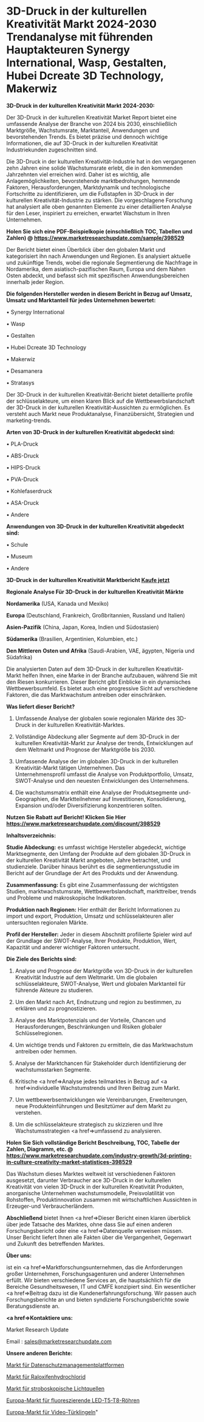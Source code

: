 # 3D-Druck in der kulturellen Kreativität Markt 2024-2030 Trendanalyse mit führenden Hauptakteuren Synergy International, Wasp, Gestalten, Hubei Dcreate 3D Technology, Makerwiz

<strong>3D-Druck in der kulturellen Kreativität Markt 2024-2030:</strong>

Der 3D-Druck in der kulturellen Kreativität Market Report bietet eine umfassende Analyse der Branche von 2024 bis 2030, einschließlich Marktgröße, Wachstumsrate, Marktanteil, Anwendungen und bevorstehenden Trends. Es bietet präzise und dennoch wichtige Informationen, die auf 3D-Druck in der kulturellen Kreativität Industriekunden zugeschnitten sind.

Die 3D-Druck in der kulturellen Kreativität-Industrie hat in den vergangenen zehn Jahren eine solide Wachstumsrate erlebt, die in den kommenden Jahrzehnten viel erreichen wird. Daher ist es wichtig, alle Anlagemöglichkeiten, bevorstehende marktbedrohungen, hemmende Faktoren, Herausforderungen, Marktdynamik und technologische Fortschritte zu identifizieren, um die Fußstapfen in 3D-Druck in der kulturellen Kreativität-Industrie zu stärken. Die vorgeschlagene Forschung hat analysiert alle oben genannten Elemente zu einer detaillierten Analyse für den Leser, inspiriert zu erreichen, erwartet Wachstum in Ihren Unternehmen.

<strong>Holen Sie sich eine PDF-Beispielkopie (einschließlich TOC, Tabellen und Zahlen) @
</strong><strong><a href=https://www.marketresearchupdate.com/sample/398529><strong>https://www.marketresearchupdate.com/sample/398529</u></font></a></strong></strong>

Der Bericht bietet einen Überblick über den globalen Markt und kategorisiert ihn nach Anwendungen und Regionen. Es analysiert aktuelle und zukünftige Trends, wobei die regionale Segmentierung die Nachfrage in Nordamerika, dem asiatisch-pazifischen Raum, Europa und dem Nahen Osten abdeckt, und befasst sich mit spezifischen Anwendungsbereichen innerhalb jeder Region.

<strong>Die folgenden Hersteller werden in diesem Bericht in Bezug auf Umsatz, Umsatz und Marktanteil für jedes Unternehmen bewertet:</strong>

• Synergy International

• Wasp

• Gestalten

• Hubei Dcreate 3D Technology

• Makerwiz

• Desamanera 

• Stratasys

Der 3D-Druck in der kulturellen Kreativität-Bericht bietet detaillierte profile der schlüsselakteure, um einen klaren Blick auf die Wettbewerbslandschaft der 3D-Druck in der kulturellen Kreativität-Aussichten zu ermöglichen. Es versteht auch Markt neue Produktanalyse, Finanzübersicht, Strategien und marketing-trends.

<strong>Arten von 3D-Druck in der kulturellen Kreativität abgedeckt sind:</strong>

• PLA-Druck

• ABS-Druck

• HIPS-Druck

• PVA-Druck

• Kohlefaserdruck

• ASA-Druck

• Andere

<strong>Anwendungen von 3D-Druck in der kulturellen Kreativität abgedeckt sind:</strong>

• Schule

• Museum

• Andere

<strong>3D-Druck in der kulturellen Kreativität Marktbericht <a href=https://www.marketresearchupdate.com/buynow/398529>Kaufe jetzt</a></strong>

<strong>Regionale Analyse Für 3D-Druck in der kulturellen Kreativität Märkte</strong>

<strong>Nordamerika</strong> (USA, Kanada und Mexiko)

<strong>Europa</strong> (Deutschland, Frankreich, Großbritannien, Russland und Italien)

<strong>Asien-Pazifik</strong> (China, Japan, Korea, Indien und Südostasien)

<strong>Südamerika</strong> (Brasilien, Argentinien, Kolumbien, etc.)

<strong>Den Mittleren</strong> <strong>Osten und Afrika</strong> (Saudi-Arabien, VAE, ägypten, Nigeria und Südafrika)

Die analysierten Daten auf dem 3D-Druck in der kulturellen Kreativität-Markt helfen Ihnen, eine Marke in der Branche aufzubauen, während Sie mit den Riesen konkurrieren. Dieser Bericht gibt Einblicke in ein dynamisches Wettbewerbsumfeld. Es bietet auch eine progressive Sicht auf verschiedene Faktoren, die das Marktwachstum antreiben oder einschränken.

<strong>Was liefert dieser Bericht?</strong>

1. Umfassende Analyse der globalen sowie regionalen Märkte des 3D-Druck in der kulturellen Kreativität-Marktes.

2. Vollständige Abdeckung aller Segmente auf dem 3D-Druck in der kulturellen Kreativität-Markt zur Analyse der trends, Entwicklungen auf dem Weltmarkt und Prognose der Marktgröße bis 2030.

3. Umfassende Analyse der im globalen 3D-Druck in der kulturellen Kreativität-Markt tätigen Unternehmen. Das Unternehmensprofil umfasst die Analyse von Produktportfolio, Umsatz, SWOT-Analyse und den neuesten Entwicklungen des Unternehmens.

4. Die wachstumsmatrix enthält eine Analyse der Produktsegmente und-Geographien, die Marktteilnehmer auf Investitionen, Konsolidierung, Expansion und/oder Diversifizierung konzentrieren sollten.

<strong>Nutzen Sie Rabatt auf Bericht! Klicken Sie Hier
</strong><strong><a href=https://www.marketresearchupdate.com/discount/398529>https://www.marketresearchupdate.com/discount/398529</b></u></font></strong></a>

<strong>Inhaltsverzeichnis:</strong>

<strong>Studie Abdeckung:</strong> es umfasst wichtige Hersteller abgedeckt, wichtige Marktsegmente, den Umfang der Produkte auf dem globalen 3D-Druck in der kulturellen Kreativität Markt angeboten, Jahre betrachtet, und studienziele. Darüber hinaus berührt es die segmentierungsstudie im Bericht auf der Grundlage der Art des Produkts und der Anwendung.

<strong>Zusammenfassung:</strong> Es gibt eine Zusammenfassung der wichtigsten Studien, marktwachstumsrate, Wettbewerbslandschaft, markttreiber, trends und Probleme und makroskopische Indikatoren.

<strong>Produktion nach Regionen:</strong> Hier enthält der Bericht Informationen zu import und export, Produktion, Umsatz und schlüsselakteuren aller untersuchten regionalen Märkte.

<strong>Profil der Hersteller:</strong> Jeder in diesem Abschnitt profilierte Spieler wird auf der Grundlage der SWOT-Analyse, Ihrer Produkte, Produktion, Wert, Kapazität und anderer wichtiger Faktoren untersucht.

<strong>Die Ziele des Berichts sind:</strong>

1) Analyse und Prognose der Marktgröße von 3D-Druck in der kulturellen Kreativität Industrie auf dem Weltmarkt.
Um die globalen schlüsselakteure, SWOT-Analyse, Wert und globalen Marktanteil für führende Akteure zu studieren.

2) Um den Markt nach Art, Endnutzung und region zu bestimmen, zu erklären und zu prognostizieren.

3) Analyse des Marktpotenzials und der Vorteile, Chancen und Herausforderungen, Beschränkungen und Risiken globaler Schlüsselregionen.

4) Um wichtige trends und Faktoren zu ermitteln, die das Marktwachstum antreiben oder hemmen.

5) Analyse der Marktchancen für Stakeholder durch Identifizierung der wachstumsstarken Segmente.

6) Kritische <a href=>Analyse</a> jedes teilmarktes in Bezug auf <a href=>individuelle</a> Wachstumstrends und Ihren Beitrag zum Markt.

7) Um wettbewerbsentwicklungen wie Vereinbarungen, Erweiterungen, neue Produkteinführungen und Besitztümer auf dem Markt zu verstehen.

8) Um die schlüsselakteure strategisch zu skizzieren und Ihre Wachstumsstrategien <a href=>umfassend</a> zu analysieren.

<strong>Holen Sie Sich vollständige Bericht Beschreibung, TOC, Tabelle der Zahlen, Diagramm, etc. @ </strong><strong><a href=https://www.marketresearchupdate.com/industry-growth/3d-printing-in-culture-creativity-market-statistices-398529>https://www.marketresearchupdate.com/industry-growth/3d-printing-in-culture-creativity-market-statistices-398529</a></font></strong>

Das Wachstum dieses Marktes weltweit ist verschiedenen Faktoren ausgesetzt, darunter Verbraucher ace 3D-Druck in der kulturellen Kreativität von vielen 3D-Druck in der kulturellen Kreativität Produkten, anorganische Unternehmen wachstumsmodelle, Preisvolatilität von Rohstoffen, Produktinnovation zusammen mit wirtschaftlichen Aussichten in Erzeuger-und Verbraucherländern.

<strong>Abschließend</strong> bietet Ihnen <a href=>Dieser</a> Bericht einen klaren überblick über jede Tatsache des Marktes, ohne dass Sie auf einen anderen Forschungsbericht oder eine <a href=>Datenquelle</a> verweisen müssen. Unser Bericht liefert Ihnen alle Fakten über die Vergangenheit, Gegenwart und Zukunft des betreffenden Marktes.

<strong>Über uns:</strong>

 ist ein <a href=>Marktfors</a>chungsunternehmen, das die Anforderungen großer Unternehmen, Forschungsagenturen und anderer Unternehmen erfüllt. Wir bieten verschiedene Services an, die hauptsächlich für die Bereiche Gesundheitswesen, IT und CMFE konzipiert sind. Ein wesentlicher <a href=>Beitrag</a> dazu ist die Kundenerfahrungsforschung. Wir passen auch Forschungsberichte an und bieten syndizierte Forschungsberichte sowie Beratungsdienste an.

<strong><a href=>Kontaktiere uns:</a></strong>

Market Research Update

Email : sales@marketresearchupdate.com

<strong>Unsere anderen Berichte:</strong>

<a href=https://www.linkedin.com/pulse/data-privacy-management-platform-market-size>Markt für Datenschutzmanagementplattformen</a>

<a href=https://www.linkedin.com/pulse/raloxifene-hydrochloride-market-2023-remarking>Markt für Raloxifenhydrochlorid</a>

<a href=https://www.linkedin.com/pulse/stroboscopic-light-sources-market-research-report>Markt für stroboskopische Lichtquellen</a>

<a href=https://www.linkedin.com/pulse/europe-fluorescent-led-t5-t8-tube-market-analysis-outlooks>Europa-Markt für fluoreszierende LED-T5-T8-Röhren</a>

<a href=https://www.linkedin.com/pulse/europe-video-doorbell-market-2023-size-share-opportunities>Europa-Markt für Video-Türklingeln</a>"
